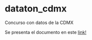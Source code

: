 # dataton_cdmx
 Concurso con datos de la CDMX


 Se presenta el documento en este [link!](https://docs.google.com/document/d/1mNU70JAsVT5-yrPMIfRxTJuGtVDPpv96FVTullAEqpc/edit?usp=sharing)
